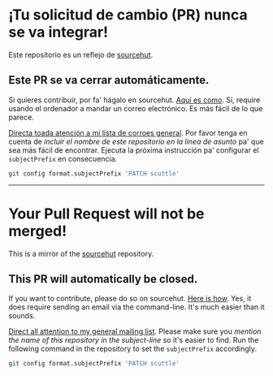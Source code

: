 # ¡Tu solicitud de cambio (PR) nunca se va integrar!

Este repositorio es un reflejo de [sourcehut][repo].

## Este PR se va cerrar automáticamente.

Si quieres contribuir, por fa' hágalo en sourcehut. [Aquí es como][git-sm]. Sí,
require usando el ordenador a mandar un correo electrónico. Es más fácil de lo
que parece.

[Directa toada atención a mi lista de corroes general][ml]. Por favor tenga en
cuenta de _incluir el nombre de este repositorio en la linea de asunto_ pa' que
sea más fácil de encontrar. Ejecuta la próxima instrucción pa' configurar el
`subjectPrefix` en consecuencia.

```sh
git config format.subjectPrefix 'PATCH scuttle'
```

---

# Your Pull Request will not be merged!

This is a mirror of the [sourcehut][repo] repository.

## This PR will automatically be closed.

If you want to contribute, please do so on sourcehut. [Here is how][git-sm].
Yes, it does require sending an email via the command-line. It's much easier
than it sounds.

[Direct all attention to my general mailing list][ml]. Please make sure you
_mention the name of this repository in the subject-line_ so it's easier to
find. Run the following command in the repository to set the `subjectPrefix`
accordingly.

```sh
git config format.subjectPrefix 'PATCH scuttle'
```

[ml]: https://lists.sr.ht/~rogeruiz/bandeja-paisa
[repo]: https://git.sr.ht/~rogeruiz/scuttle
[git-sm]: https://git-send-email.io
